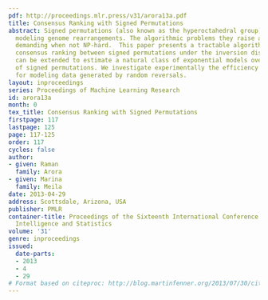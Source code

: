 ```yaml
---
pdf: http://proceedings.mlr.press/v31/arora13a.pdf
title: Consensus Ranking with Signed Permutations
abstract: Signed permutations (also known as the hyperoctahedral group) are used in
  modeling genome rearrangements. The algorithmic problems they raise are computationally
  demanding when not NP-hard.  This paper presents a tractable algorithm for learning
  consensus ranking between signed permutations under the inversion distance.  This
  can be extended to estimate a natural class of exponential models over the group
  of signed permutations. We investigate experimentally the efficiency of our algorithm
  for modeling data generated by random reversals.
layout: inproceedings
series: Proceedings of Machine Learning Research
id: arora13a
month: 0
tex_title: Consensus Ranking with Signed Permutations
firstpage: 117
lastpage: 125
page: 117-125
order: 117
cycles: false
author:
- given: Raman
  family: Arora
- given: Marina
  family: Meila
date: 2013-04-29
address: Scottsdale, Arizona, USA
publisher: PMLR
container-title: Proceedings of the Sixteenth International Conference on Artificial
  Intelligence and Statistics
volume: '31'
genre: inproceedings
issued:
  date-parts:
  - 2013
  - 4
  - 29
# Format based on citeproc: http://blog.martinfenner.org/2013/07/30/citeproc-yaml-for-bibliographies/
---
```

